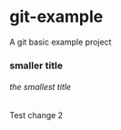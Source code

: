 # git-example
A git basic example project

### smaller title

###### the smallest title 


Test change 2
